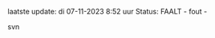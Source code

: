 laatste update: 
di 07-11-2023  8:52   uur 
Status: FAALT - fout - 
<div class="service R">svn</div>